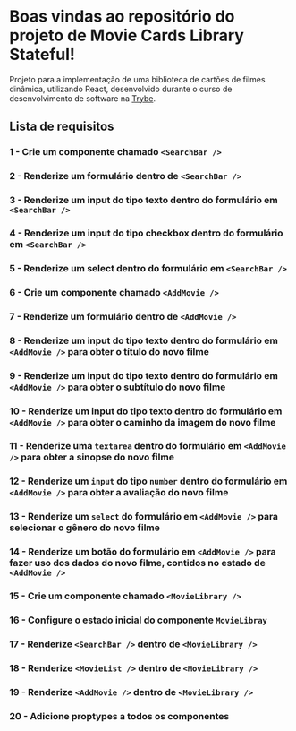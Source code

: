 # Boas vindas ao repositório do projeto de Movie Cards Library Stateful!

Projeto para a implementação de uma biblioteca de cartões de filmes dinâmica, utilizando React, desenvolvido durante o curso de desenvolvimento de software na [Trybe](https://www.betrybe.com/).

## Lista de requisitos

### 1 - Crie um componente chamado `<SearchBar />`
### 2 - Renderize um formulário dentro de `<SearchBar />`
### 3 - Renderize um input do tipo texto dentro do formulário em `<SearchBar />`
### 4 - Renderize um input do tipo checkbox dentro do formulário em `<SearchBar />`
### 5 - Renderize um select dentro do formulário em `<SearchBar />`
### 6 - Crie um componente chamado `<AddMovie />`
### 7 - Renderize um formulário dentro de `<AddMovie />`
### 8 - Renderize um input do tipo texto dentro do formulário em `<AddMovie />` para obter o título do novo filme
### 9 - Renderize um input do tipo texto dentro do formulário em `<AddMovie />` para obter o subtítulo do novo filme
### 10 - Renderize um input do tipo texto dentro do formulário em `<AddMovie />` para obter o caminho da imagem do novo filme
### 11 - Renderize uma `textarea` dentro do formulário em `<AddMovie />` para obter a sinopse do novo filme
### 12 - Renderize um `input` do tipo `number` dentro do formulário em `<AddMovie />` para obter a avaliação do novo filme
### 13 - Renderize um `select` do formulário em `<AddMovie />` para selecionar o gênero do novo filme
### 14 - Renderize um botão do formulário em `<AddMovie />` para fazer uso dos dados do novo filme, contidos no estado de `<AddMovie />`
### 15 - Crie um componente chamado `<MovieLibrary />`
### 16 - Configure o estado inicial do componente `MovieLibray`
### 17 - Renderize `<SearchBar />` dentro de `<MovieLibrary />`
### 18 - Renderize `<MovieList />` dentro de `<MovieLibrary />`
### 19 - Renderize `<AddMovie />` dentro de `<MovieLibrary />`
### 20 - Adicione proptypes a todos os componentes
